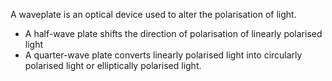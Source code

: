 A waveplate is an optical device used to alter the polarisation of light.

- A half-wave plate shifts the direction of polarisation of linearly polarised light
- A quarter-wave plate converts linearly polarised light into circularly polarised light or elliptically polarised light.